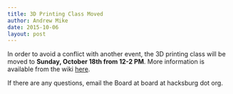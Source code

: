 ```yaml
---
title: 3D Printing Class Moved
author: Andrew Mike
date: 2015-10-06
layout: post
---
```


In order to avoid a conflict with another event, the 3D printing class will be moved to **Sunday, October 18th from 12-2 PM**. More information is available from the wiki [here](http://wiki.hacksburg.org/events:2015:3d_printing_class).

If there are any questions, email the Board at board at hacksburg dot org.

